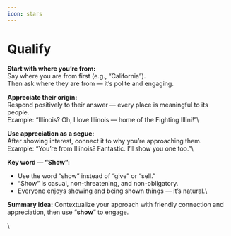 ```yaml
---
icon: stars
---
```


# Qualify

**Start with where you’re from:**\
Say where you are from first (e.g., “California”).\
Then ask where they are from — it’s polite and engaging.

**Appreciate their origin:**\
Respond positively to their answer — every place is meaningful to its people.\
Example: “Illinois? Oh, I love Illinois — home of the Fighting Illini!”\


**Use appreciation as a segue:**\
After showing interest, connect it to why you’re approaching them. \
Example: “You’re from Illinois? Fantastic. I’ll show you one too.”\


**Key word — “Show”:**

* Use the word “show” instead of “give” or “sell.”
* “Show” is casual, non-threatening, and non-obligatory.
* Everyone enjoys showing and being shown things — it’s natural.\


**Summary idea:** Contextualize your approach with friendly connection and appreciation, then use “**show**” to engage.

\
